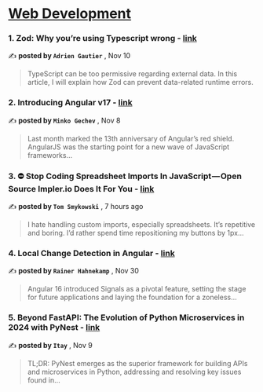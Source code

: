 
<h1><a href=https://medium.com/tag/web-development/recommended target="_blank" rel="noopener noreferrer">Web Development</a></h1>
<h3>1. Zod: Why you’re using Typescript wrong - <a href=https://medium.com/ekino-france/zod-why-youre-using-typescript-wrong-b0c1583df089?source=tag_recommended_feed---------0-107----------web_development----------dbe0e32e_49bc_4b01_b6d7_705ff5b593e4------- target="_blank" rel="noopener noreferrer">link</a></h3>

✍️ **posted by `Adrien Gautier`** <date> , Nov 10</date>

<blockquote>TypeScript can be too permissive regarding external data. In this article, I will explain how Zod can prevent data-related runtime errors.</blockquote>

<h3>2. Introducing Angular v17 - <a href=https://medium.com/angular-blog/introducing-angular-v17-4d7033312e4b?source=tag_recommended_feed---------1-85----------web_development----------dbe0e32e_49bc_4b01_b6d7_705ff5b593e4------- target="_blank" rel="noopener noreferrer">link</a></h3>

✍️ **posted by `Minko Gechev`** <date> , Nov 8</date>

<blockquote>Last month marked the 13th anniversary of Angular’s red shield. AngularJS was the starting point for a new wave of JavaScript frameworks…</blockquote>

<h3>3. ⛔ Stop Coding Spreadsheet Imports In JavaScript — Open Source Impler.io Does It For You - <a href=https://medium.com/@tomaszs2/stop-coding-spreadsheet-imports-in-javascript-open-source-impler-io-does-it-for-you-7ac34da74f9d?source=tag_recommended_feed---------2-84----------web_development----------dbe0e32e_49bc_4b01_b6d7_705ff5b593e4------- target="_blank" rel="noopener noreferrer">link</a></h3>

✍️ **posted by `Tom Smykowski`** <date> , 7 hours ago</date>

<blockquote>I hate handling custom imports, especially spreadsheets. It’s repetitive and boring. I’d rather spend time repositioning my buttons by 1px…</blockquote>

<h3>4. Local Change Detection in Angular - <a href=https://medium.com/ngconf/local-change-detection-in-angular-410d82b38664?source=tag_recommended_feed---------3-107----------web_development----------dbe0e32e_49bc_4b01_b6d7_705ff5b593e4------- target="_blank" rel="noopener noreferrer">link</a></h3>

✍️ **posted by `Rainer Hahnekamp`** <date> , Nov 30</date>

<blockquote>Angular 16 introduced Signals as a pivotal feature, setting the stage for future applications and laying the foundation for a zoneless…</blockquote>

<h3>5. Beyond FastAPI: The Evolution of Python Microservices in 2024 with PyNest - <a href=https://medium.com/@itay2803/stop-using-raw-fastapi-this-is-how-microservices-created-with-python-in-2024-a3ffbf57d103?source=tag_recommended_feed---------4-85----------web_development----------dbe0e32e_49bc_4b01_b6d7_705ff5b593e4------- target="_blank" rel="noopener noreferrer">link</a></h3>

✍️ **posted by `Itay`** <date> , Nov 9</date>

<blockquote>TL;DR: PyNest emerges as the superior framework for building APIs and microservices in Python, addressing and resolving key issues found in…</blockquote>

